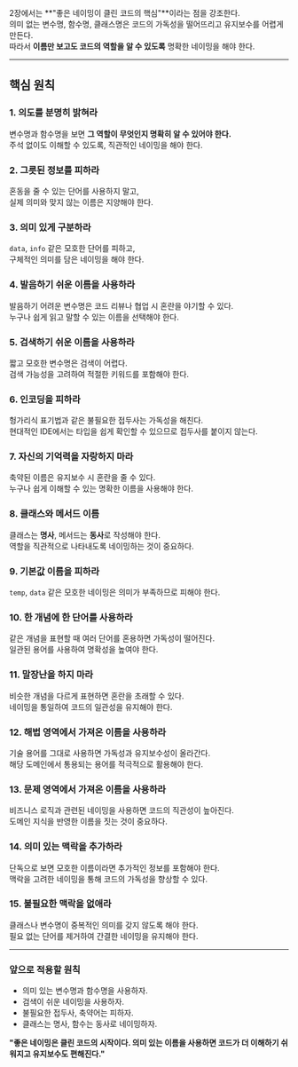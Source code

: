 
2장에서는 **"좋은 네이밍이 클린 코드의 핵심"**이라는 점을 강조한다.  
의미 없는 변수명, 함수명, 클래스명은 코드의 가독성을 떨어뜨리고 유지보수를 어렵게 만든다.  
따라서 **이름만 보고도 코드의 역할을 알 수 있도록** 명확한 네이밍을 해야 한다.  

---

##  핵심 원칙  

### 1. 의도를 분명히 밝혀라  
변수명과 함수명을 보면 **그 역할이 무엇인지 명확히 알 수 있어야 한다.**  
주석 없이도 이해할 수 있도록, 직관적인 네이밍을 해야 한다.  

### 2. 그릇된 정보를 피하라  
혼동을 줄 수 있는 단어를 사용하지 말고,  
실제 의미와 맞지 않는 이름은 지양해야 한다.  

### 3. 의미 있게 구분하라  
`data`, `info` 같은 모호한 단어를 피하고,  
구체적인 의미를 담은 네이밍을 해야 한다.  

### 4. 발음하기 쉬운 이름을 사용하라  
발음하기 어려운 변수명은 코드 리뷰나 협업 시 혼란을 야기할 수 있다.  
누구나 쉽게 읽고 말할 수 있는 이름을 선택해야 한다.  

### 5. 검색하기 쉬운 이름을 사용하라  
짧고 모호한 변수명은 검색이 어렵다.  
검색 가능성을 고려하여 적절한 키워드를 포함해야 한다.  

### 6. 인코딩을 피하라  
헝가리식 표기법과 같은 불필요한 접두사는 가독성을 해친다.  
현대적인 IDE에서는 타입을 쉽게 확인할 수 있으므로 접두사를 붙이지 않는다.  

### 7. 자신의 기억력을 자랑하지 마라  
축약된 이름은 유지보수 시 혼란을 줄 수 있다.  
누구나 쉽게 이해할 수 있는 명확한 이름을 사용해야 한다.  

### 8. 클래스와 메서드 이름  
클래스는 **명사**, 메서드는 **동사**로 작성해야 한다.  
역할을 직관적으로 나타내도록 네이밍하는 것이 중요하다.  

### 9. 기본값 이름을 피하라  
`temp`, `data` 같은 모호한 네이밍은 의미가 부족하므로 피해야 한다.  

### 10. 한 개념에 한 단어를 사용하라  
같은 개념을 표현할 때 여러 단어를 혼용하면 가독성이 떨어진다.  
일관된 용어를 사용하여 명확성을 높여야 한다.  

### 11. 말장난을 하지 마라  
비슷한 개념을 다르게 표현하면 혼란을 초래할 수 있다.  
네이밍을 통일하여 코드의 일관성을 유지해야 한다.  

### 12. 해법 영역에서 가져온 이름을 사용하라  
기술 용어를 그대로 사용하면 가독성과 유지보수성이 올라간다.  
해당 도메인에서 통용되는 용어를 적극적으로 활용해야 한다.  

### 13. 문제 영역에서 가져온 이름을 사용하라  
비즈니스 로직과 관련된 네이밍을 사용하면 코드의 직관성이 높아진다.  
도메인 지식을 반영한 이름을 짓는 것이 중요하다.  

### 14. 의미 있는 맥락을 추가하라  
단독으로 보면 모호한 이름이라면 추가적인 정보를 포함해야 한다.  
맥락을 고려한 네이밍을 통해 코드의 가독성을 향상할 수 있다.  

### 15. 불필요한 맥락을 없애라  
클래스나 변수명이 중복적인 의미를 갖지 않도록 해야 한다.  
필요 없는 단어를 제거하여 간결한 네이밍을 유지해야 한다.  

---


###  앞으로 적용할 원칙  
- 의미 있는 변수명과 함수명을 사용하자.  
- 검색이 쉬운 네이밍을 사용하자.  
- 불필요한 접두사, 축약어는 피하자.  
- 클래스는 명사, 함수는 동사로 네이밍하자.  

**"좋은 네이밍은 클린 코드의 시작이다. 의미 있는 이름을 사용하면 코드가 더 이해하기 쉬워지고 유지보수도 편해진다."**  

